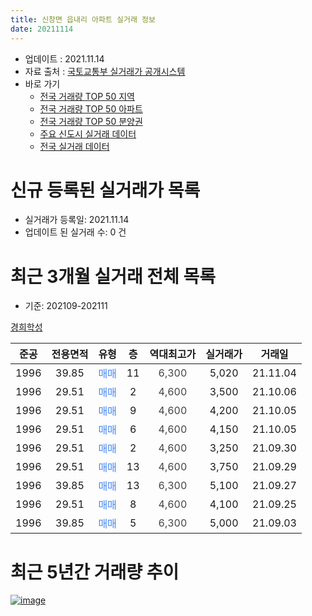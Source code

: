 ```yaml
---
title: 신창면 읍내리 아파트 실거래 정보
date: 20211114
---
```


* 업데이트 : 2021.11.14
* 자료 출처 : [국토교통부 실거래가 공개시스템](http://rt.molit.go.kr)
* 바로 가기
    * [전국 거래량 TOP 50 지역](https://apt-info.github.io/apt-trade-info/tr)
    * [전국 거래량 TOP 50 아파트](https://apt-info.github.io/apt-trade-info/ta)
    * [전국 거래량 TOP 50 분양권](https://apt-info.github.io/apt-trade-info/tb)
    * [주요 신도시 실거래 데이터](https://apt-info.github.io/apt-trade-info/newtown)
    * [전국 실거래 데이터](https://apt-info.github.io/apt-trade-info/all)



<script async src="https://pagead2.googlesyndication.com/pagead/js/adsbygoogle.js"></script>
<!-- 기본광고 -->
<ins class="adsbygoogle"
     style="display:block"
     data-ad-client="ca-pub-1142216861245946"
     data-ad-slot="4805727019"
     data-ad-format="auto"
     data-full-width-responsive="true"></ins>
<script>
     (adsbygoogle = window.adsbygoogle || []).push({});
</script>


# 신규 등록된 실거래가 목록

* 실거래가 등록일: 2021.11.14
* 업데이트 된 실거래 수: 0 건




<script async src="https://pagead2.googlesyndication.com/pagead/js/adsbygoogle.js"></script>
<!-- 기본광고 -->
<ins class="adsbygoogle"
     style="display:block"
     data-ad-client="ca-pub-1142216861245946"
     data-ad-slot="4805727019"
     data-ad-format="auto"
     data-full-width-responsive="true"></ins>
<script>
     (adsbygoogle = window.adsbygoogle || []).push({});
</script>


# 최근 3개월 실거래 전체 목록
* 기준: 202109-202111


[경희학성](https://search.naver.com/search.naver?query=%EA%B2%BD%ED%9D%AC%ED%95%99%EC%84%B1)

|준공|전용면적|유형|층|역대최고가|실거래가|거래일|
|:---:|:---:|:---:|:---:|:---:|:---:|:---:|
|1996|39.85|<span style="color:#4285F3">매매</span>|11|<span style="color:#444444">6,300</span>|5,020|21.11.04|
|1996|29.51|<span style="color:#4285F3">매매</span>|2|<span style="color:#444444">4,600</span>|3,500|21.10.06|
|1996|29.51|<span style="color:#4285F3">매매</span>|9|<span style="color:#444444">4,600</span>|4,200|21.10.05|
|1996|29.51|<span style="color:#4285F3">매매</span>|6|<span style="color:#444444">4,600</span>|4,150|21.10.05|
|1996|29.51|<span style="color:#4285F3">매매</span>|2|<span style="color:#444444">4,600</span>|3,250|21.09.30|
|1996|29.51|<span style="color:#4285F3">매매</span>|13|<span style="color:#444444">4,600</span>|3,750|21.09.29|
|1996|39.85|<span style="color:#4285F3">매매</span>|13|<span style="color:#444444">6,300</span>|5,100|21.09.27|
|1996|29.51|<span style="color:#4285F3">매매</span>|8|<span style="color:#444444">4,600</span>|4,100|21.09.25|
|1996|39.85|<span style="color:#4285F3">매매</span>|5|<span style="color:#444444">6,300</span>|5,000|21.09.03|



<script async src="https://pagead2.googlesyndication.com/pagead/js/adsbygoogle.js"></script>
<!-- 기본광고 -->
<ins class="adsbygoogle"
     style="display:block"
     data-ad-client="ca-pub-1142216861245946"
     data-ad-slot="4805727019"
     data-ad-format="auto"
     data-full-width-responsive="true"></ins>
<script>
     (adsbygoogle = window.adsbygoogle || []).push({});
</script>


# 최근 5년간 거래량 추이


<div style="width:100%;">
    <canvas id="deal_progress" height="200"></canvas>
</div>

<script>
new Chart(document.getElementById("deal_progress"), {
    type: 'line',
    data: {
        labels: ['16.01','16.02','16.03','16.04','16.05','16.06','16.07','16.08','16.09','16.10','16.11','16.12','17.01','17.02','17.03','17.04','17.05','17.06','17.07','17.08','17.09','17.10','17.11','17.12','18.01','18.02','18.03','18.04','18.05','18.06','18.07','18.08','18.09','18.10','18.11','18.12','19.01','19.02','19.03','19.04','19.05','19.06','19.07','19.08','19.09','19.10','19.11','19.12','20.01','20.02','20.03','20.04','20.05','20.06','20.07','20.08','20.09','20.10','20.11','20.12','21.01','21.02','21.03','21.04','21.05','21.06','21.07','21.08','21.09','21.10','21.11'],
        datasets: [{
            label: '매매/분양권',
            data: [8,3,3,6,4,16,14,11,5,14,9,13,6,11,13,2,7,10,11,10,9,6,9,13,7,11,11,5,4,8,2,6,6,4,6,3,13,4,2,4,6,4,4,2,7,5,7,13,9,7,1,1,3,4,7,6,4,5,3,7,8,4,3,2,2,3,8,6,5,3,1],
            borderColor: "rgba(66, 133, 243, 1)",
            backgroundColor: "rgba(66, 133, 243, 0.05)",
            borderWidth: 1,
            pointRadius: 0,
            fill: false,
            lineTension: 0
        },{
            label: '전/월세',
            data: [2,5,4,3,0,5,1,3,1,0,1,3,3,0,0,1,2,0,1,0,0,0,1,0,0,2,0,0,0,1,2,0,0,1,0,0,2,0,0,0,0,0,1,1,0,0,0,1,0,0,0,0,0,1,0,1,0,0,1,0,0,1,0,0,1,0,0,0,0,0,0],
            borderColor: "rgba(255, 90, 0, 1)",
            backgroundColor: "rgba(255, 90, 0, 0.05)",
            borderWidth: 1,
            pointRadius: 0,
            fill: false,
            lineTension: 0
        },{
            label: '합계',
            data: [10,8,7,9,4,21,15,14,6,14,10,16,9,11,13,3,9,10,12,10,9,6,10,13,7,13,11,5,4,9,4,6,6,5,6,3,15,4,2,4,6,4,5,3,7,5,7,14,9,7,1,1,3,5,7,7,4,5,4,7,8,5,3,2,3,3,8,6,5,3,1],
            borderColor: "rgba(0, 0, 0, 1)",
            backgroundColor: "rgba(0, 0, 0, 0.03)",
            borderWidth: 0.1,
            pointRadius: 0,
            fill: true,
            lineTension: 0
        }
        ]
    },
    options: {
        responsive: true,
        title: {
            display: false
        },
        tooltips: {
            mode: 'index',
            intersect: false
        },
        hover: {
            mode: 'nearest',
            intersect: true
        },
        scales: {
            xAxes: [{
                display: true,
                scaleLabel: {
                    display: true,
                    labelString: '년/월'
                }
            }],
            yAxes: [{
                display: true,
                ticks: {
                    suggestedMin: 0,
                },
                scaleLabel: {
                    display: true,
                    labelString: '실거래 수'
                }
            }]
        }
    }
});

</script>


[![image](https://apt-info.github.io/images/2020-01-03-apt-trade-info/1024x500.png)](https://play.google.com/store/apps/details?id=com.aptinfo.apttradeinfo)

